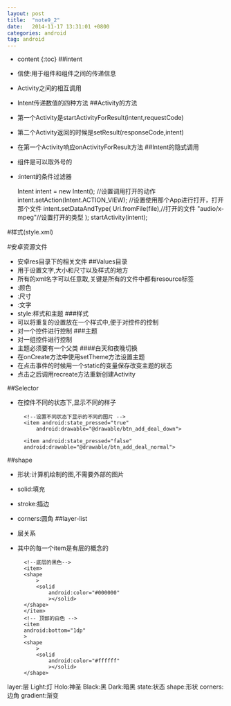 ```yaml
---
layout: post
title:  "note9_2"
date:   2014-11-17 13:31:01 +0800
categories: android
tag: android
---
```


* content
{:toc}
##intent
- 信使:用于组件和组件之间的传递信息
- Activity之间的相互调用
- Intent传递数值的四种方法
##Activity的方法
- 第一个Activity是startActivityForResult(intent,requestCode)
- 第二个Activity返回的时候是setResult(responseCode,intent)
- 在第一个Activity响应onActivityForResult方法
##Intent的隐式调用
- 组件是可以取外号的
-  <intent-filter>:intent的条件过滤器

     Intent intent = new Intent();
       //设置调用打开的动作
                      intent.setAction(Intent.ACTION_VIEW);
       //设置使用那个App进行打开，打开那个文件
                       intent.setDataAndType(
                               Uri.fromFile(file),//打开的文件
                               "audio/x-mpeg"//设置打开的类型
                       );
                       startActivity(intent);





#样式(style.xml) 
		<!--如果parent 有的话就是一个样式,activity可用不同的样式,没有的话 可以让不同的控件有这样的属性 -->
		<style name="DarkTheme" parent="Theme.AppCompat.NoActionBar" >
	    <item name="android:colorForeground">@color/foreground_material_dark_1</item>
	</style>


#安卓资源文件
- 安卓res目录下的相关文件
##Values目录
- 用于设置文字,大小和尺寸以及样式的地方
- 所有的xml名字可以任意取,关键是所有的文件中都有resource标签
- <color>:颜色
- <dimen>:尺寸
- <string>:文字
- style:样式和主题
###样式
- 可以将重复的设置放在一个样式中,便于对控件的控制
- 对一个控件进行控制
###主题 
- 对一组控件进行控制
- 主题必须要有一个父类
####白天和夜晚切换
- 在onCreate方法中使用setTheme方法设置主题
- 在点击事件的时候用一个static的变量保存改变主题的状态
- 点击之后调用recreate方法重新创建Activity

##Selector
- 在控件不同的状态下,显示不同的样子

        <!--设置不同状态下显示的不同的图片 -->
        <item android:state_pressed="true"
        	android:drawable="@drawable/btn_add_deal_down">
    </item>

    	<item android:state_pressed="false"
    	android:drawable="@drawable/btn_add_deal_normal">
    </item>
##shape
- 形状:计算机绘制的图,不需要外部的图片
- solid:填充
- stroke:描边
- corners:圆角
##layer-list
- 层关系
- 其中的每一个item是有层的概念的

       	<!--底层的黑色-->
    	<item>
    	<shape
    	    >
    	    <solid
    	        android:color="#000000"
    	        ></solid>
    	</shape>
    	</item>
    	<!-- 顶部的白色 -->
    	<item
    	android:bottom="1dp"
    	>
    	<shape
    	    >
    	    <solid
    	        android:color="#ffffff"
    	        ></solid>
    	</shape>
    </item>


layer:层
Light:灯
Holo:神圣
Black:黑
Dark:暗黑
state:状态
shape:形状
corners:边角
gradient:渐变


